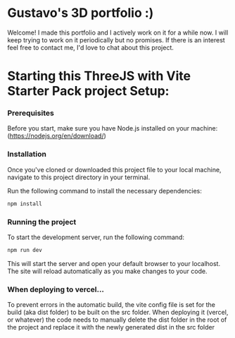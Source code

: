 # Gustavo's 3D portfolio :)

Welcome! I made this portfolio and I actively work on it for a while now. I will keep trying to work on it periodically but no promises. If there is an interest feel free to contact me, I'd love to chat about this project.

# Starting this ThreeJS with Vite Starter Pack project Setup:
### Prerequisites
Before you start, make sure you have Node.js installed on your machine: (https://nodejs.org/en/download/)

### Installation
Once you've cloned or downloaded this project file to your local machine, navigate to this project directory in your terminal.

Run the following command to install the necessary dependencies:

``` bash
npm install
```
### Running the project
To start the development server, run the following command:

``` bash
npm run dev
```
This will start the server and open your default browser to your localhost. The site will reload automatically as you make changes to your code.

### When deploying to vercel...

To prevent errors in the automatic build, the vite config file is set for the build (aka dist folder) to be built on the src folder. When deploying it (vercel, or whatever) the code needs to manually delete the dist folder in the root of the project and replace it with the newly generated dist in the src folder
